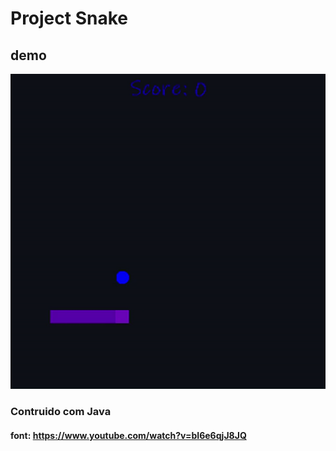 # Project Snake

## demo
![Demo](./src/assets/snake.gif)

### Contruido com Java

#### font: https://www.youtube.com/watch?v=bI6e6qjJ8JQ
